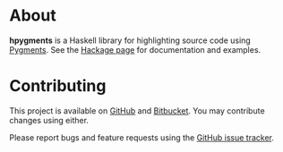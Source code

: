 # About

**hpygments** is a Haskell library for highlighting source code using [Pygments](http://pygments.org).
See the [Hackage page](http://hackage.haskell.org/package/hpygments) for documentation and examples.

# Contributing

This project is available on [GitHub](https://github.com/davidlazar/hpygments) and [Bitbucket](https://bitbucket.org/davidlazar/hpygments/). You may contribute changes using either.

Please report bugs and feature requests using the [GitHub issue tracker](https://github.com/davidlazar/hpygments/issues).
